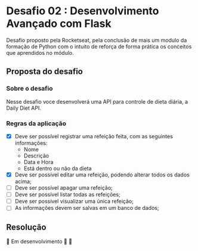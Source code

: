 # Desafio 02 :  Desenvolvimento Avançado com Flask

Desafio proposto pela Rocketseat, pela conclusão de mais um modulo da formação de Python com o intuito de reforça de forma prática os conceitos que aprendidos no módulo.

## Proposta do desafio

### Sobre o desafio

Nesse desafio voce desenvolverá uma API para controle de dieta diária, a Daily Diet API.

### Regras da aplicação

- [x] Deve ser possível registrar uma refeição feita, com as seguintes informações:
  - Nome
  - Descrição
  - Data e Hora
  - Está dentro ou não da dieta
- [x] Deve ser possível editar uma refeição, podendo alterar todos os dados acima;
- [ ] Deve ser possível apagar uma refeição;
- [ ] Deve ser possível listar todas as refeições;
- [ ] Deve ser possível visualizar uma única refeição;
- [ ] As informações devem ser salvas em um banco de dados;

## Resolução

:construction: Em desenvolvimento :construction_worker: :construction:
